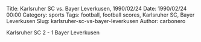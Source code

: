 Title: Karlsruher SC vs. Bayer Leverkusen, 1990/02/24
Date: 1990/02/24 00:00
Category: sports
Tags: football, football scores, Karlsruher SC, Bayer Leverkusen
Slug: karlsruher-sc-vs-bayer-leverkusen
Author: carbonero


Karlsruher SC 2 - 1 Bayer Leverkusen
